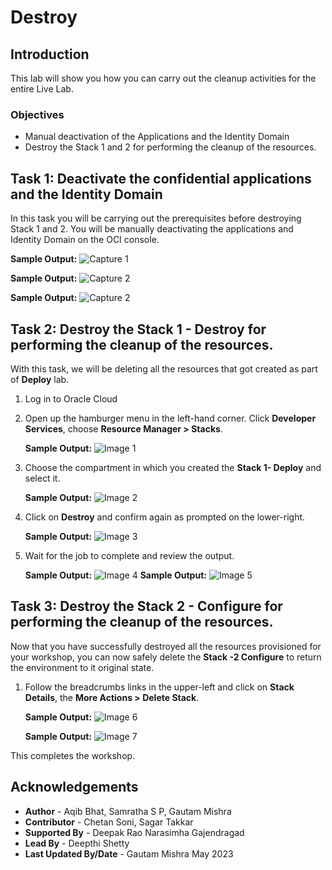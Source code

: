 # Destroy

## Introduction

This lab will show you how you can carry out the cleanup activities for the entire Live Lab.


### Objectives

-   Manual deactivation of the Applications and the Identity Domain
-   Destroy the Stack 1 and 2 for performing the cleanup of the resources.


## Task 1: Deactivate the confidential applications and the Identity Domain

In this task you will be carrying out the prerequisites before destroying Stack 1 and 2. You will be manually deactivating the applications and Identity Domain on the OCI console.

**Sample Output:**  ![Capture 1](./images/capture1.png "Capture 1")

**Sample Output:**  ![Capture 2](./images/capture2.png "Capture 2")

**Sample Output:**  ![Capture 2](./images/capture3.png "Capture 3")
		
## Task 2: Destroy the Stack 1 - Destroy for performing the cleanup of the resources.

With this task, we will be deleting all the resources that got created as part of **Deploy** lab.

1. Log in to Oracle Cloud
2. Open up the hamburger menu in the left-hand corner.  Click **Developer Services**, choose **Resource Manager > Stacks**.

	**Sample Output:**  ![Image 1](./images/image1.png "Image 1")
  
3. Choose the compartment in which you created the **Stack 1- Deploy** and select it.  

    **Sample Output:**  ![Image 2](./images/image2.png "Image 2")

4. Click on **Destroy** and confirm again as prompted on the lower-right.  

    **Sample Output:**  ![Image 3](./images/image3.png "Image 3")

5. Wait for the job to complete and review the output.  

    **Sample Output:**  ![Image 4](./images/image4.png "Image 4")
    **Sample Output:**  ![Image 5](./images/image5.png "Image 5")

## Task 3: Destroy the Stack 2 - Configure for performing the cleanup of the resources.

Now that you have successfully destroyed all the resources provisioned for your workshop, you can now safely delete the **Stack -2 Configure** to return the environment to it original state.

1. Follow the breadcrumbs links in the upper-left and click on **Stack Details**, the **More Actions > Delete Stack**.  

    **Sample Output:**  ![Image 6](./images/image6.png "Image 6")

    **Sample Output:**  ![Image 7](./images/image7.png "Image 7")


This completes the workshop.

## Acknowledgements
* **Author** - Aqib Bhat, Samratha S P, Gautam Mishra
* **Contributor** - Chetan Soni, Sagar Takkar
* **Supported By** - Deepak Rao Narasimha Gajendragad
* **Lead By** - Deepthi Shetty 
* **Last Updated By/Date** - Gautam Mishra May 2023
